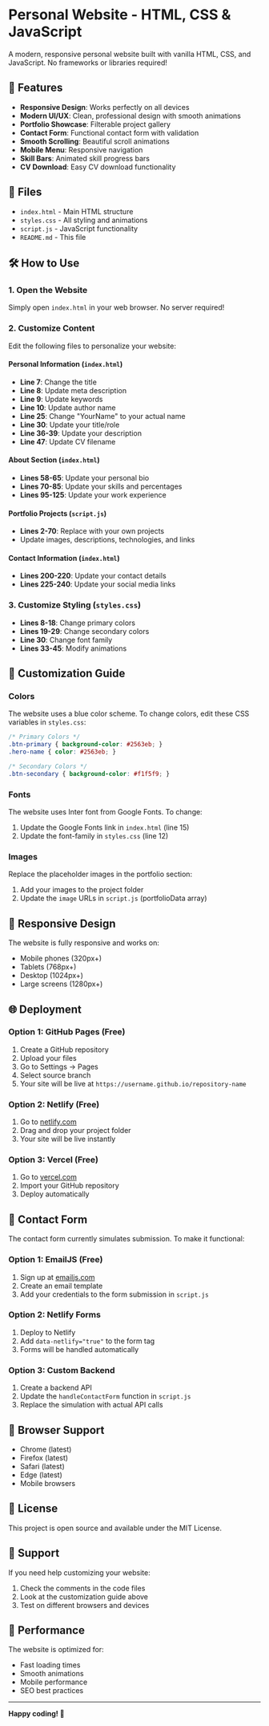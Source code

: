 # Personal Website - HTML, CSS & JavaScript

A modern, responsive personal website built with vanilla HTML, CSS, and JavaScript. No frameworks or libraries required!

## 🚀 Features

- **Responsive Design**: Works perfectly on all devices
- **Modern UI/UX**: Clean, professional design with smooth animations
- **Portfolio Showcase**: Filterable project gallery
- **Contact Form**: Functional contact form with validation
- **Smooth Scrolling**: Beautiful scroll animations
- **Mobile Menu**: Responsive navigation
- **Skill Bars**: Animated skill progress bars
- **CV Download**: Easy CV download functionality

## 📁 Files

- `index.html` - Main HTML structure
- `styles.css` - All styling and animations
- `script.js` - JavaScript functionality
- `README.md` - This file

## 🛠️ How to Use

### 1. Open the Website
Simply open `index.html` in your web browser. No server required!

### 2. Customize Content
Edit the following files to personalize your website:

#### Personal Information (`index.html`)
- **Line 7**: Change the title
- **Line 8**: Update meta description
- **Line 9**: Update keywords
- **Line 10**: Update author name
- **Line 25**: Change "YourName" to your actual name
- **Line 30**: Update your title/role
- **Line 36-39**: Update your description
- **Line 47**: Update CV filename

#### About Section (`index.html`)
- **Lines 58-65**: Update your personal bio
- **Lines 70-85**: Update your skills and percentages
- **Lines 95-125**: Update your work experience

#### Portfolio Projects (`script.js`)
- **Lines 2-70**: Replace with your own projects
- Update images, descriptions, technologies, and links

#### Contact Information (`index.html`)
- **Lines 200-220**: Update your contact details
- **Lines 225-240**: Update your social media links

### 3. Customize Styling (`styles.css`)
- **Lines 8-18**: Change primary colors
- **Lines 19-29**: Change secondary colors
- **Line 30**: Change font family
- **Lines 33-45**: Modify animations

## 🎨 Customization Guide

### Colors
The website uses a blue color scheme. To change colors, edit these CSS variables in `styles.css`:

```css
/* Primary Colors */
.btn-primary { background-color: #2563eb; }
.hero-name { color: #2563eb; }

/* Secondary Colors */
.btn-secondary { background-color: #f1f5f9; }
```

### Fonts
The website uses Inter font from Google Fonts. To change:

1. Update the Google Fonts link in `index.html` (line 15)
2. Update the font-family in `styles.css` (line 12)

### Images
Replace the placeholder images in the portfolio section:
1. Add your images to the project folder
2. Update the `image` URLs in `script.js` (portfolioData array)

## 📱 Responsive Design

The website is fully responsive and works on:
- Mobile phones (320px+)
- Tablets (768px+)
- Desktop (1024px+)
- Large screens (1280px+)

## 🌐 Deployment

### Option 1: GitHub Pages (Free)
1. Create a GitHub repository
2. Upload your files
3. Go to Settings → Pages
4. Select source branch
5. Your site will be live at `https://username.github.io/repository-name`

### Option 2: Netlify (Free)
1. Go to [netlify.com](https://netlify.com)
2. Drag and drop your project folder
3. Your site will be live instantly

### Option 3: Vercel (Free)
1. Go to [vercel.com](https://vercel.com)
2. Import your GitHub repository
3. Deploy automatically

## 📧 Contact Form

The contact form currently simulates submission. To make it functional:

### Option 1: EmailJS (Free)
1. Sign up at [emailjs.com](https://emailjs.com)
2. Create an email template
3. Add your credentials to the form submission in `script.js`

### Option 2: Netlify Forms
1. Deploy to Netlify
2. Add `data-netlify="true"` to the form tag
3. Forms will be handled automatically

### Option 3: Custom Backend
1. Create a backend API
2. Update the `handleContactForm` function in `script.js`
3. Replace the simulation with actual API calls

## 🔧 Browser Support

- Chrome (latest)
- Firefox (latest)
- Safari (latest)
- Edge (latest)
- Mobile browsers

## 📄 License

This project is open source and available under the MIT License.

## 🤝 Support

If you need help customizing your website:
1. Check the comments in the code files
2. Look at the customization guide above
3. Test on different browsers and devices

## 🎯 Performance

The website is optimized for:
- Fast loading times
- Smooth animations
- Mobile performance
- SEO best practices

---

**Happy coding! 🚀**
